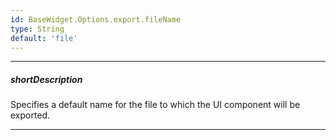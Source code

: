 ```yaml
---
id: BaseWidget.Options.export.fileName
type: String
default: 'file'
---
```

---
##### shortDescription
Specifies a default name for the file to which the UI component will be exported.

---
